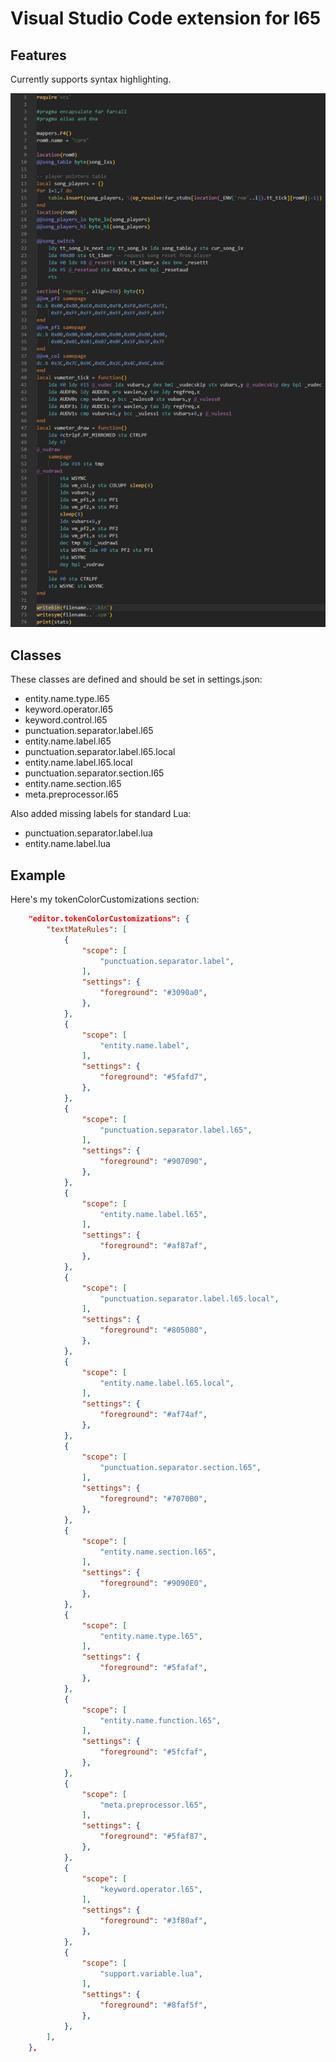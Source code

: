 # Visual Studio Code extension for l65

## Features

Currently supports syntax highlighting.

![preview](doc/l65.png)

## Classes

These classes are defined and should be set in settings.json:

 * entity.name.type.l65
 * keyword.operator.l65
 * keyword.control.l65
 * punctuation.separator.label.l65
 * entity.name.label.l65
 * punctuation.separator.label.l65.local
 * entity.name.label.l65.local
 * punctuation.separator.section.l65
 * entity.name.section.l65
 * meta.preprocessor.l65


Also added missing labels for standard Lua:

 * punctuation.separator.label.lua
 * entity.name.label.lua

## Example

Here's my tokenColorCustomizations section:
```json
    "editor.tokenColorCustomizations": {
        "textMateRules": [
            {
                "scope": [
                    "punctuation.separator.label",
                ],
                "settings": {
                    "foreground": "#3090a0",
                },
            },
            {
                "scope": [
                    "entity.name.label",
                ],
                "settings": {
                    "foreground": "#5fafd7",
                },
            },
            {
                "scope": [
                    "punctuation.separator.label.l65",
                ],
                "settings": {
                    "foreground": "#907090",
                },
            },
            {
                "scope": [
                    "entity.name.label.l65",
                ],
                "settings": {
                    "foreground": "#af87af",
                },
            },
            {
                "scope": [
                    "punctuation.separator.label.l65.local",
                ],
                "settings": {
                    "foreground": "#805080",
                },
            },
            {
                "scope": [
                    "entity.name.label.l65.local",
                ],
                "settings": {
                    "foreground": "#af74af",
                },
            },
            {
                "scope": [
                    "punctuation.separator.section.l65",
                ],
                "settings": {
                    "foreground": "#7070B0",
                },
            },
            {
                "scope": [
                    "entity.name.section.l65",
                ],
                "settings": {
                    "foreground": "#9090E0",
                },
            },
            {
                "scope": [
                    "entity.name.type.l65",
                ],
                "settings": {
                    "foreground": "#5fafaf",
                },
            },
            {
                "scope": [
                    "entity.name.function.l65",
                ],
                "settings": {
                    "foreground": "#5fcfaf",
                },
            },
            {
                "scope": [
                    "meta.preprocessor.l65",
                ],
                "settings": {
                    "foreground": "#5faf87",
                },
            },
            {
                "scope": [
                    "keyword.operator.l65",
                ],
                "settings": {
                    "foreground": "#3f80af",
                },
            },
            {
                "scope": [
                    "support.variable.lua",
                ],
                "settings": {
                    "foreground": "#8faf5f",
                },
            },
        ],
    },
```